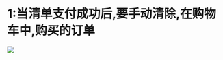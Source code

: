 # 1:当清单支付成功后,要手动清除,在购物车中,购买的订单

![](https://ae01.alicdn.com/kf/Hbf1e2de36f924579ba40809676a87d0es.jpg)